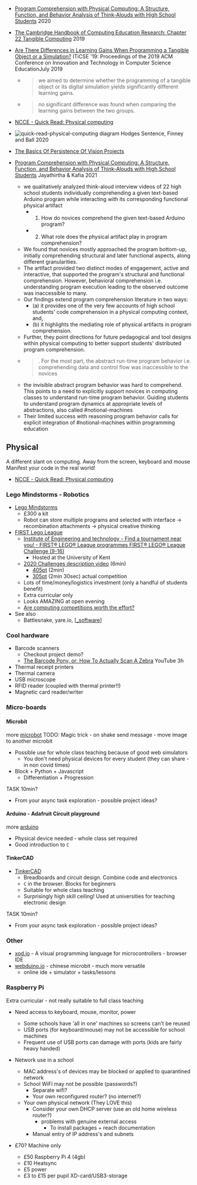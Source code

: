 
* [Program Comprehension with Physical Computing: A Structure, Function, and Behavior Analysis of Think-Alouds with High School Students](https://dl.acm.org/doi/10.1145/3430665.3456371) 2020

* [The Cambridge Handbook of Computing Education Research: Chapter 22 Tangible Computing](https://www.cambridge.org/core/books/cambridge-handbook-of-computing-education-research/tangible-computing/3BE6A6D5D94493EF725C46896DACD46C) 2019

* [Are There Differences in Learning Gains When Programming a Tangible Object or a Simulation?](https://dl.acm.org/doi/10.1145/3304221.3319747) ITiCSE '19: Proceedings of the 2019 ACM Conference on Innovation and Technology in Computer Science EducationJuly 2019
    * > we aimed to determine whether the programming of a tangible object or its digital simulation yields significantly different learning gains.
    * > no significant difference was found when comparing the learning gains between the two groups.

* [NCCE - Quick Read: Physical computing](https://blog.teachcomputing.org/quick-read-physical-computing/)
* ![quick-read-physical-computing diagram](https://blog.teachcomputing.org/content/images/2021/09/QR_16_Diagram_A.png) Hodges Sentence, Finney and Ball 2020

* [The Basics Of Persistence Of Vision Projects](https://hackaday.com/2019/10/29/the-basics-of-persistence-of-vision-projects/)


* [Program Comprehension with Physical Computing: A Structure, Function, and Behavior Analysis of Think-Alouds with High School Students](https://dl.acm.org/doi/10.1145/3430665.3456371) Jayathirtha & Kafia 2021
    * we qualitatively analyzed think-aloud interview videos of 22 high school students individually comprehending a given text-based Arduino program while interacting with its corresponding functional physical artifact 
        * 1. How do novices comprehend the given text-based Arduino program? 
        * 2. What role does the physical artifact play in program comprehension?
    * We found that novices mostly approached the program bottom-up, initially comprehending structural and later functional aspects, along different granularities. 
    * The artifact provided two distinct modes of engagement, active and interactive, that supported the program's structural and functional comprehension. However, behavioral comprehension i.e. understanding program execution leading to the observed outcome was inaccessible to many. 
    * Our findings extend program comprehension literature in two ways: 
        * (a) it provides one of the very few accounts of high school students' code comprehension in a physical computing context, and, 
        * (b) it highlights the mediating role of physical artifacts in program comprehension. 
    * Further, they point directions for future pedagogical and tool designs within physical computing to better support students' distributed program comprehension.
    * > . For the most part, the abstract run-time program behavior i.e. comprehending data and control flow was inaccessible to the novices
    * the invisible abstract program behavior was hard to comprehend. This points to a need to explicitly support novices in computing classes to understand run-time program behavior. Guiding students to understand program dynamics at appropriate levels of abstractions, also called #notional-machines
    * Their limited success with reasoning program behavior calls for explicit integration of #notional-machines within programming education


Physical 
---------

A different slant on computing. Away from the screen, keyboard and mouse
Manifest your code in the real world!

* [NCCE - Quick Read: Physical computing](https://blog.teachcomputing.org/quick-read-physical-computing/)

### Lego Mindstorms - Robotics

* [Lego Mindstorms](https://www.lego.com/en-gb/themes/mindstorms)
    * £300 a kit
    * Robot can store multiple programs and selected with interface -> recombination attachments -> physical creative thinking
* [FIRST Lego League](https://www.firstlegoleague.org/)
    * [Institute of Engineering and technology - Find a tournament near you! - FIRST® LEGO® League programmes FIRST® LEGO® League Challenge (9-16)](https://education.theiet.org/first-lego-league-programmes/challenge/find-a-tournament-near-you/)
        * Hosted at the University of Kent
    * [2020 Challenges description video](https://www.youtube.com/watch?v=QeN0hkyF5XQ) (6min)
        * [405pt](https://www.youtube.com/watch?v=OVtsmME6S9Q) (2min)
        * [305pt](https://www.youtube.com/watch?v=iIAiIwWNcas) (2min 30sec) actual competition
    * Lots of time/money/logistics investment (only a handful of students benefit)
    * Extra curricular only
    * Looks AMAZING at open evening
    * [Are computing competitions worth the effort?](https://helloworld.raspberrypi.org/articles/are-computing-competitions-worth-the-effort)
* See also
    * Battlesnake, yare.io, [[_software]]

### Cool hardware

* Barcode scanners
    * Checkout project demo?
    * [The Barcode Pony, or: How To Actually Scan A Zebra](https://www.youtube.com/watch?v=3VcgW_AdDPw) YouTube 3h
* Thermal receipt printers
* Thermal camera
* USB microscope
* RFID reader (coupled with thermal printer!!)
* Magnetic card reader/writer


### Micro-boards

#### Microbit

more [microbot](../physicalProgramming/microbit/README.md)
TODO: Magic trick - on shake send message - move image to another microbit

* Possible use for whole class teaching because of good web simulators
    * You don't need physical devices for every student (they can share - in non covid times)
* Block + Python + Javascript
    * Differentiation + Progression

TASK 10min?
* From your async task exploration - possible project ideas?


#### Arduino - Adafruit Circuit playground

more [arduino](../physicalProgramming/arduino/README.md)

* Physical device needed - whole class set required
* Good introduction to `C`

#### TinkerCAD

* [TinkerCAD](https://www.tinkercad.com/)
    * Breadboards and circuit design. Combine code and electronics
    * `C` in the browser. Blocks for beginners
    * Suitable for whole class teaching
    * Surprisingly high skill ceiling! Used at universities for teaching electronic design

TASK 10min?
* From your async task exploration - possible project ideas?

### Other

* [xod.io](https://xod.io/) - A visual programming language for microcontrollers - browser IDE
* [webduino.io](https://webduino.io/en/) - chinese microbit - much more versatile
    * online ide + simulator + tasks/lessons


### Raspberry Pi

Extra curricular - not really suitable to full class teaching

* Need access to keyboard, mouse, monitor, power
    * Some schools have 'all in one' machines so screens can't be reused
    * USB ports (for keyboard/mouse) may not be accessible for school machines
    * Frequent use of USB ports can damage with ports (kids are fairly heavy handed)

* Network use in a school
    * MAC address's of devices may be blocked or applied to quarantined network
    * School WiFi may not be possible (passwords?)
        * Separate wifi?
        * Your own reconfigured router? (no internet?)
    * Your own physical network (They LOVE this)
        * Consider your own DHCP server (use an old home wireless router?)
            * problems with genuine external access
                * To install packages + reach documentation
        * Manual entry of IP address's and subnets

* £70? Machine only
    * £50 Raspberry Pi 4 (4gb)
    * £10 Heatsync
    * £5 power
    * £3 to £15 per pupil XD-card/USB3-storage

[//begin]: # "Autogenerated link references for markdown compatibility"
[_software]: _software.md "Education Software"
[//end]: # "Autogenerated link references"